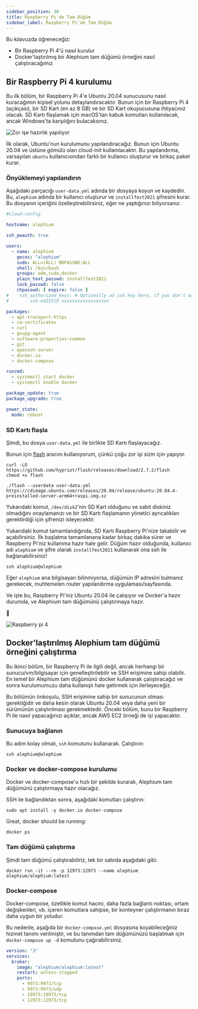 ```yaml
---
sidebar_position: 30
title: Raspberry Pi'de Tam Düğüm
sidebar_label: Raspberry Pi'de Tam Düğüm
---
```


Bu kılavuzda öğreneceğiz:

- Bir Raspberry Pi 4'ü nasıl kurulur
- Docker'laştırılmış bir Alephium tam düğümü örneğini nasıl çalıştıracağımız

## Bir Raspberry Pi 4 kurulumu

Bu ilk bölüm, bir Raspberry Pi 4'e Ubuntu 20.04 sunucusunu nasıl kuracağımın kişisel yolunu detaylandıracaktır.
Bunun için bir Raspberry Pi 4 (açıkçası), bir SD Kart (en az 8 GB) ve bir SD Kart okuyucusuna ihtiyacınız olacak.
SD Kartı flaşlamak için macOS'tan kabuk komutları kullanılacak, ancak Windows'ta karşılığını bulacaksınız.

![Zor işe hazırlık yapılıyor](media/flashing.jpeg)

İlk olarak, Ubuntu'nun kurulumunu yapılandıracağız. Bunun için Ubuntu 20.04 ve üstüne gömülü olan cloud-init kullanılacaktır.
Bu yapılandırma, varsayılan `ubuntu` kullanıcısından farklı bir kullanıcı oluşturur ve birkaç paket kurar.

### Önyüklemeyi yapılandırın

Aşağıdaki parçacığı `user-data.yml` adında bir dosyaya koyun ve kaydedin. Bu, `alephium` adında bir kullanıcı oluşturur ve `installfest2021` şifresini kurar.
Bu dosyanın içeriğini özelleştirebilirsiniz, eğer ne yaptığınızı biliyorsanız.

```yaml
#cloud-config

hostname: alephium

ssh_pwauth: true

users:
  - name: alephium
    gecos: "alephium"
    sudo: ALL=(ALL) NOPASSWD:ALL
    shell: /bin/bash
    groups: adm,sudo,docker
    plain_text_passwd: installfest2021
    lock_passwd: false
    chpasswd: { expire: false }
#    ssh_authorized_keys: # Optionally ad ssh key here, if you don't want the password.
#      - ssh-ed25519 xxxxxxxxxxxxxxxxxx

packages:
  - apt-transport-https
  - ca-certificates
  - curl
  - gnupg-agent
  - software-properties-common
  - git
  - openssh-server
  - docker.io
  - docker-compose

runcmd:
  - systemctl start docker
  - systemctl enable docker

package_update: true
package_upgrade: true

power_state:
  mode: reboot
```

### SD Kartı flaşla

Şimdi, bu dosya `user-data.yml` ile birlikte SD Kartı flaşlayacağız.

Bunun için [flash](https://github.com/hypriot/flash/) aracını kullanıyorum, çünkü çoğu zor işi sizin için yapıyor.

```shell
curl -LO https://github.com/hypriot/flash/releases/download/2.7.2/flash
chmod +x flash

./flash --userdata user-data.yml https://cdimage.ubuntu.com/releases/20.04/release/ubuntu-20.04.4-preinstalled-server-arm64+raspi.img.xz
```

Yukarıdaki komut, `/dev/disk2`'nin SD Kart olduğunu ve sabit diskiniz olmadığını onaylamanızı ve bir SD Kartı flaşlamanın yönetici ayrıcalıkları gerektirdiği için şifrenizi isteyecektir.

Yukarıdaki komut tamamlandığında, SD Kartı Raspberry Pi'nize takabilir ve açabilirsiniz.
İlk başlatma tamamlanana kadar birkaç dakika sürer ve Raspberry Pi'niz kullanıma hazır hale gelir.
Düğüm hazır olduğunda, kullanıcı adı `alephium` ve şifre olarak `installfest2021` kullanarak ona ssh ile bağlanabilirsiniz!

```shell
ssh alephium@alephium
```

Eğer `alephium` ana bilgisayarı bilinmiyorsa, düğümün IP adresini bulmanız gerekecek, muhtemelen router yapılandırma uygulaması/sayfasında.

Ve işte bu, Raspberry Pi'niz Ubuntu 20.04 ile çalışıyor ve Docker'a hazır durumda, ve Alephium tam düğümünü çalıştırmaya hazır.

🚀

![Raspberry pi 4](media/pies.jpeg)

## Docker'laştırılmış Alephium tam düğümü örneğini çalıştırma

Bu ikinci bölüm, bir Raspberry Pi ile ilgili değil, ancak herhangi bir sunucu/vm/bilgisayar için genelleştirilebilir ve SSH erişimine sahip olabilir.
En temel bir Alephium tam düğümünü docker kullanarak çalıştıracağız ve sonra kurulumumuzu daha kullanışlı hale getirmek için ilerleyeceğiz.

Bu bölümün önkoşulu, SSH erişimine sahip bir sunucunun olması gerektiğidir ve daha kesin olarak Ubuntu 20.04 veya daha yeni bir sürümünün çalıştırılması gerekmektedir.
Önceki bölüm, bunu bir Raspberry Pi ile nasıl yapacağınızı açıklar, ancak AWS EC2 örneği de işi yapacaktır.

### Sunucuya bağlanın

Bu adım kolay olmalı, `ssh` komutunu kullanarak. Çalıştırın:

```shell
ssh alephium@alephium
```

### Docker ve docker-compose kurulumu

Docker ve docker-compose'u hızlı bir şekilde kurarak, Alephium tam düğümünü çalıştırmaya hazır olacağız.

SSH ile bağlandıktan sonra, aşağıdaki komutları çalıştırın:

```shell
sudo apt install -y docker.io docker-compose
```

Great, docker should be running:

```shell
docker ps
```

### Tam düğümü çalıştırma

Şimdi tam düğümü çalıştırabiliriz, tek bir satırda aşağıdaki gibi:

```shell
docker run -it --rm -p 12973:12973 --name alephium alephium/alephium:latest
```

### Docker-compose

Docker-compose, özellikle komut hacmi, daha fazla bağlantı noktası, ortam değişkenleri, vb. içeren komutlara sahipse, bir konteyner çalıştırmanın biraz daha uygun bir yoludur.

Bu nedenle, aşağıda bir `docker-compose.yml` dosyasına koyabileceğiniz hizmet tanımı verilmiştir, ve bu tanımdan tam düğümünüzü başlatmak için `docker-compose up -d` komutunu çağırabilirsiniz.

```yaml
version: "3"
services:
  broker:
    image: "alephium/alephium:latest"
    restart: unless-stopped
    ports:
      - 9973:9973/tcp
      - 9973:9973/udp
      - 10973:10973/tcp
      - 12973:12973/tcp
```

